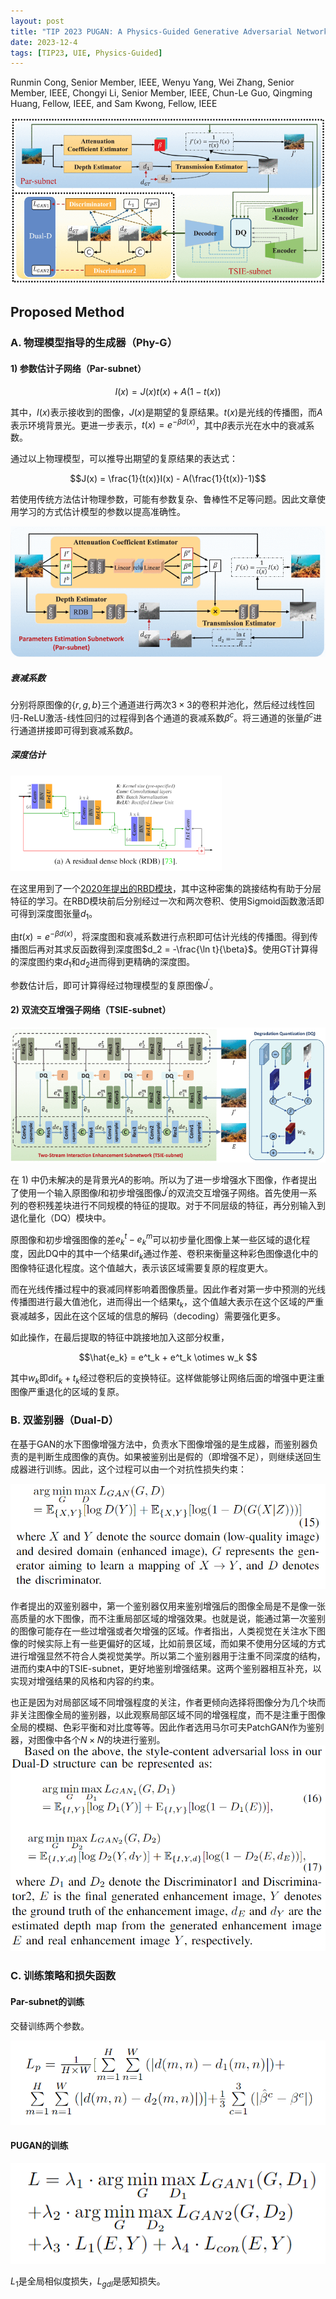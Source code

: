 ```yaml
---
layout: post
title: "TIP 2023 PUGAN: A Physics-Guided Generative Adversarial Network for Underwater Image Enhancement"
date: 2023-12-4
tags: [TIP23, UIE, Physics-Guided]
---
```


Runmin Cong, Senior Member, IEEE, Wenyu Yang, Wei Zhang, Senior Member, IEEE, Chongyi Li, Senior Member, IEEE, Chun-Le Guo, Qingming Huang, Fellow, IEEE, and Sam Kwong, Fellow, IEEE

![img](https://raw.githubusercontent.com/hongjr03/img/main/cong2-3286263-large.gif)

## Proposed Method

### A. 物理模型指导的生成器（Phy-G）

#### 1) 参数估计子网络（Par-subnet）

$$I(x) = J(x)t(x) + A(1-t(x))$$

其中，$I(x)$表示接收到的图像，$J(x)$是期望的复原结果。$t(x)$是光线的传播图，而$A$表示环境背景光。更进一步表示，$t(x) = e^{-\beta d(x)}$，其中$\beta$表示光在水中的衰减系数。

通过以上物理模型，可以推导出期望的复原结果的表达式：

$$J(x) = \frac{1}{t(x)}I(x) - A(\frac{1}{t(x)}-1)$$

若使用传统方法估计物理参数，可能有参数复杂、鲁棒性不足等问题。因此文章使用学习的方式估计模型的参数以提高准确性。

![img](https://raw.githubusercontent.com/hongjr03/img/main/cong3-3286263-large.gif)

##### 衰减系数

分别将原图像的$\{r,g,b\}$三个通道进行两次$3 \times 3$的卷积并池化，然后经过线性回归-ReLU激活-线性回归的过程得到各个通道的衰减系数$\beta ^c$。将三通道的张量$\beta ^ c$进行通道拼接即可得到衰减系数$\beta$。

##### 深度估计

<img src="https://raw.githubusercontent.com/hongjr03/img/main/image-20231204154208091.png" alt="image-20231204154208091" style="zoom:33%;" />

在这里用到了一个[2020年提出的RBD模块](https://doi.org/10.15607/rss.2020.xvi.018)，其中这种密集的跳接结构有助于分层特征的学习。在RBD模块前后分别经过一次和两次卷积、使用Sigmoid函数激活即可得到深度图张量$d_1$。

由$t(x) = e^{-\beta d(x)}$，将深度图和衰减系数进行点积即可估计光线的传播图。得到传播图后再对其求反函数得到深度图$d_2 = -\frac{\ln t}{\beta}$。使用GT计算得的深度图约束$d_1$和$d_2$进而得到更精确的深度图。

参数估计后，即可计算得经过物理模型的复原图像$J^\prime$。

#### 2) 双流交互增强子网络（TSIE-subnet）

![img](https://raw.githubusercontent.com/hongjr03/img/main/cong4-3286263-large.gif)

在 1) 中仍未解决的是背景光$A$的影响。所以为了进一步增强水下图像，作者提出了使用一个输入原图像$I$和初步增强图像$J^\prime$的双流交互增强子网络。首先使用一系列的卷积残差块进行不同规模的特征的提取。对于不同层级的特征，再分别输入到退化量化（DQ）模块中。

原图像和初步增强图像的差$e^t_k - e^m_k$可以初步量化图像上某一些区域的退化程度，因此DQ中的其中一个结果$\text{dif}_k$通过作差、卷积来衡量这种彩色图像退化中的图像特征退化程度。这个值越大，表示该区域需要复原的程度更大。

而在光线传播过程中的衰减同样影响着图像质量。因此作者对第一步中预测的光线传播图进行最大值池化，进而得出一个结果$t_k$，这个值越大表示在这个区域的严重衰减越多，因此在这个区域的信息的解码（decoding）需要强化更多。

如此操作，在最后提取的特征中跳接地加入这部分权重，

$$\hat{e_k} = e^t_k + e^t_k \otimes w_k $$

其中$w_k$即$\text{dif}_k + t_k$经过卷积后的变换特征。这样做能够让网络后面的增强中更注重图像严重退化的区域的复原。

### B. 双鉴别器（Dual-D）

在基于GAN的水下图像增强方法中，负责水下图像增强的是生成器，而鉴别器负责的是判断生成图像的真伪。如果被鉴别出是假的（即增强不足），则继续送回生成器进行训练。因此，这个过程可以由一个对抗性损失约束：

![image-20231204165500470](https://raw.githubusercontent.com/hongjr03/img/main/image-20231204165500470.png)

作者提出的双鉴别器中，第一个鉴别器仅用来鉴别增强后的图像全局是不是像一张高质量的水下图像，而不注重局部区域的增强效果。也就是说，能通过第一次鉴别的图像可能存在一些过增强或者欠增强的区域。作者指出，人类视觉在关注水下图像的时候实际上有一些更偏好的区域，比如前景区域，而如果不使用分区域的方式进行增强显然不符合人类视觉美学。所以第二个鉴别器用于注重不同深度的结构，进而约束A中的TSIE-subnet，更好地鉴别增强结果。这两个鉴别器相互补充，以实现对增强结果的风格和内容的约束。

也正是因为对局部区域不同增强程度的关注，作者更倾向选择将图像分为几个块而非关注图像全局的鉴别器，以此观察局部区域不同的增强程度，而不是注重于图像全局的模糊、色彩平衡和对比度等等。因此作者选用马尔可夫PatchGAN作为鉴别器，对图像中各个$N \times N$的块进行鉴别。
![image-20231204170550294](https://raw.githubusercontent.com/hongjr03/img/main/image-20231204170550294.png)

### C. 训练策略和损失函数

#### Par-subnet的训练

交替训练两个参数。

![image-20231204170848035](https://raw.githubusercontent.com/hongjr03/img/main/image-20231204170848035.png)

#### PUGAN的训练

![image-20231204170939645](https://raw.githubusercontent.com/hongjr03/img/main/image-20231204170939645.png)

$L_1$是全局相似度损失，$L_{gdl}$是感知损失。